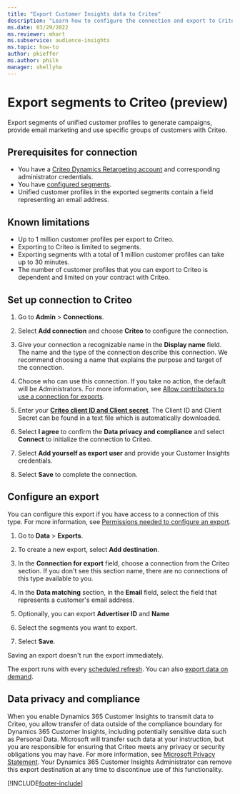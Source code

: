 ```yaml
---
title: "Export Customer Insights data to Criteo"
description: "Learn how to configure the connection and export to Criteo."
ms.date: 03/29/2022
ms.reviewer: mhart
ms.subservice: audience-insights
ms.topic: how-to
author: pkieffer
ms.author: philk
manager: shellyha
---
```


# Export segments to Criteo (preview)

Export segments of unified customer profiles to generate campaigns, provide email marketing and use specific groups of customers with Criteo.

## Prerequisites for connection

-	You have a [Criteo Dynamics Retargeting account](https://www.criteo.com/login/) and corresponding administrator credentials.
-	You have [configured segments](segments.md).
-	Unified customer profiles in the exported segments contain a field representing an email address.

## Known limitations

- Up to 1 million customer profiles per export to Criteo.
- Exporting to Criteo is limited to segments.
- Exporting segments with a total of 1 million customer profiles can take up to 30 minutes. 
- The number of customer profiles that you can export to Criteo is dependent and limited on your contract with Criteo.

## Set up connection to Criteo

1. Go to **Admin** > **Connections**.

1. Select **Add connection** and choose **Criteo** to configure the connection.

1. Give your connection a recognizable name in the **Display name** field. The name and the type of the connection describe this connection. We recommend choosing a name that explains the purpose and target of the connection.

1. Choose who can use this connection. If you take no action, the default will be Administrators. For more information, see [Allow contributors to use a connection for exports](connections.md#allow-contributors-to-use-a-connection-for-exports).

1. Enter your **[Criteo client ID and Client secret](https://developers.criteo.com/marketing-solutions/docs/get-credentials)**. The Client ID and Client Secret can be found in a text file which is automatically downloaded.

1. Select **I agree** to confirm the **Data privacy and compliance** and select **Connect** to initialize the connection to Criteo.

1. Select **Add yourself as export user** and provide your Customer Insights credentials.

1. Select **Save** to complete the connection.

## Configure an export

You can configure this export if you have access to a connection of this type. For more information, see [Permissions needed to configure an export](export-destinations.md#set-up-a-new-export).

1. Go to **Data** > **Exports**.

1. To create a new export, select **Add destination**.

1. In the **Connection for export** field, choose a connection from the Criteo section. If you don't see this section name, there are no connections of this type available to you. 

1. In the **Data matching** section, in the **Email** field, select the field that represents a customer's email address. 

1. Optionally, you can export **Advertiser ID** and **Name**

1. Select the segments you want to export. 

1. Select **Save**.

Saving an export doesn't run the export immediately.

The export runs with every [scheduled refresh](system.md#schedule-tab). 
You can also [export data on demand](export-destinations.md#run-exports-on-demand). 

## Data privacy and compliance

When you enable Dynamics 365 Customer Insights to transmit data to Criteo, you allow transfer of data outside of the compliance boundary for Dynamics 365 Customer Insights, including potentially sensitive data such as Personal Data. Microsoft will transfer such data at your instruction, but you are responsible for ensuring that Criteo meets any privacy or security obligations you may have. For more information, see [Microsoft Privacy Statement](https://go.microsoft.com/fwlink/?linkid=396732).
Your Dynamics 365 Customer Insights Administrator can remove this export destination at any time to discontinue use of this functionality.


[!INCLUDE[footer-include](../includes/footer-banner.md)]
